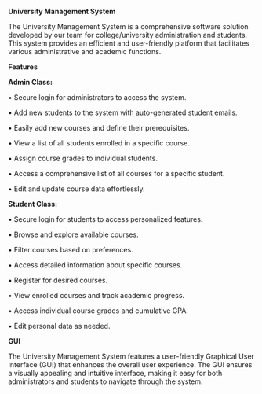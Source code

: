 **University Management System**

The University Management System is a comprehensive software solution developed by our team for college/university administration and students. This system provides an efficient and user-friendly platform that facilitates various administrative and academic functions.

**Features**

**Admin Class:**

•	Secure login for administrators to access the system.

•	Add new students to the system with auto-generated student emails.

•	Easily add new courses and define their prerequisites.

•	View a list of all students enrolled in a specific course.

•	Assign course grades to individual students.

•	Access a comprehensive list of all courses for a specific student.

•	Edit and update course data effortlessly.

**Student Class:**

•	Secure login for students to access personalized features.

•	Browse and explore available courses.

•	Filter courses based on preferences.

•	Access detailed information about specific courses.

•	Register for desired courses.

•	View enrolled courses and track academic progress.

•	Access individual course grades and cumulative GPA.

•	Edit personal data as needed.

**GUI**

The University Management System features a user-friendly Graphical User Interface (GUI) that enhances the overall user experience. The GUI ensures a visually appealing and intuitive interface, making it easy for both administrators and students to navigate through the system.
